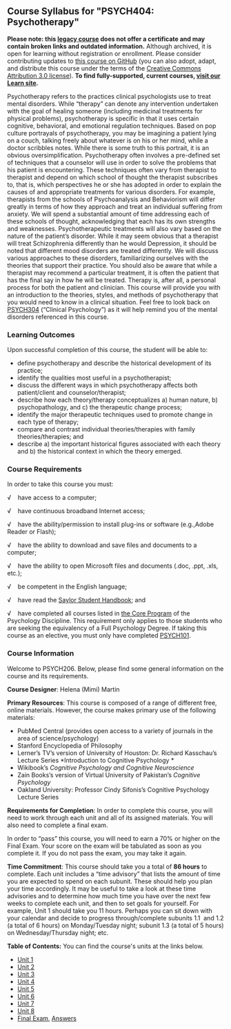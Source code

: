 Course Syllabus for "PSYCH404: Psychotherapy"
---------------------------------------------

**Please note: this [legacy course](https://sayloracademy.zendesk.com/hc/en-us/articles/206089967) does not offer a certificate and may contain 
broken links and outdated information.** Although archived, it is open 
for learning without registration or enrollment. Please consider contributing 
updates to [this course on GitHub](https://github.com/saylordotorg/course_psych404) 
(you can also adopt, adapt, and distribute this course under the terms of 
the [Creative Commons Attribution 3.0 license](http://creativecommons.org/licenses/by/3.0/)). **To find fully-supported, current courses, [visit our 
Learn site](https://learn.saylor.org).**

Psychotherapy refers to the practices clinical psychologists use to
treat mental disorders. While “therapy” can denote any intervention
undertaken with the goal of healing someone (including medicinal
treatments for physical problems), psychotherapy is specific in that it
uses certain cognitive, behavioral, and emotional regulation techniques.
Based on pop culture portrayals of psychotherapy, you may be imagining a
patient lying on a couch, talking freely about whatever is on his or her
mind, while a doctor scribbles notes. While there is some truth to this
portrait, it is an obvious oversimplification. Psychotherapy often
involves a pre-defined set of techniques that a counselor will use in
order to solve the problems that his patient is encountering. These
techniques often vary from therapist to therapist and depend on which
school of thought the therapist subscribes to, that is, which
perspectives he or she has adopted in order to explain the causes of and
appropriate treatments for various disorders. For example, therapists
from the schools of Psychoanalysis and Behaviorism will differ greatly
in terms of how they approach and treat an individual suffering from
anxiety. We will spend a substantial amount of time addressing each of
these schools of thought, acknowledging that each has its own strengths
and weaknesses. Psychotherapeutic treatments will also vary based on the
nature of the patient’s disorder. While it may seem obvious that a
therapist will treat Schizophrenia differently than he would Depression,
it should be noted that different mood disorders are treated
differently. We will discuss various approaches to these disorders,
familiarizing ourselves with the theories that support their practice.
You should also be aware that while a therapist may recommend a
particular treatment, it is often the patient that has the final say in
how he will be treated. Therapy is, after all, a personal process for
both the patient and clinician. This course will provide you with an
introduction to the theories, styles, and methods of psychotherapy that
you would need to know in a clinical situation. Feel free to look back
on [PSYCH304](/courses/psych304/) (“Clinical Psychology”) as it will
help remind you of the mental disorders referenced in this course.

### Learning Outcomes

Upon successful completion of this course, the student will be able
to:  

-   define psychotherapy and describe the historical development of its
    practice;
-   identify the qualities most useful in a psychotherapist;
-   discuss the different ways in which psychotherapy affects both
    patient/client and counselor/therapist;
-   describe how each theory/therapy conceptualizes a) human nature, b)
    psychopathology, and c) the therapeutic change process;
-   identify the major therapeutic techniques used to promote change in
    each type of therapy;
-   compare and contrast individual theories/therapies with family
    theories/therapies; and
-   describe a) the important historical figures associated with each
    theory and b) the historical context in which the theory emerged.

### Course Requirements

In order to take this course you must:  
  
 √    have access to a computer;  
  
 √    have continuous broadband Internet access;  
  
 √    have the ability/permission to install plug-ins or software
(e.g.,Adobe Reader or Flash);  
  
 √    have the ability to download and save files and documents to a
computer;  
  
 √    have the ability to open Microsoft files and documents (.doc,
.ppt, .xls, etc.);  
  
 √    be competent in the English language;  
  
 √    have read the [Saylor Student
Handbook](https://resources.saylor.org/archived/wp-content/uploads/2012/05/Saylor-StudentHandbook.pdf);
and  
  
 √    have completed all courses listed in [the Core
Program](../../majors/psychology/) of the Psychology Discipline. This
requirement only applies to those students who are seeking the
equivalency of a Full Psychology Degree. If taking this course as an
elective, you must only have
completed [PSYCH101](www.saylor.org/psych101).

### Course Information

Welcome to PSYCH206. Below, please find some general information on the
course and its requirements.

**Course Designer**: Helena (Mimi) Martin

**Primary Resources**: This course is composed of a range of different
free, online materials. However, the course makes primary use of the
following materials:

-   PubMed Central (provides open access to a variety of journals in the
    area of science/psychology)
-   Stanford Encyclopedia of Philosophy
-   Lerner’s TV’s version of University of Houston: Dr. Richard
    Kasschau’s Lecture Series *Introduction to Cognitive Psychology *
-   Wikibook’s *Cognitive Psychology and Cognitive Neuroscience*
-   Zain Books’s version of Virtual University of Pakistan’s *Cognitive
    Psychology*
-   Oakland University: Professor Cindy Sifonis’s Cognitive Psychology
    Lecture Series

**Requirements for Completion**: In order to complete this course, you
will need to work through each unit and all of its assigned materials.
You will also need to complete a final exam.

In order to “pass” this course, you will need to earn a 70% or higher on
the Final Exam. Your score on the exam will be tabulated as soon as you
complete it. If you do not pass the exam, you may take it again.

**Time Commitment**: This course should take you a total of **86 hours**
to complete. Each unit includes a “time advisory” that lists the amount
of time you are expected to spend on each subunit. These should help you
plan your time accordingly. It may be useful to take a look at these
time advisories and to determine how much time you have over the next
few weeks to complete each unit, and then to set goals for yourself. For
example, Unit 1 should take you 11 hours. Perhaps you can sit down with
your calendar and decide to progress through/complete subunits 1.1  and
1.2 (a total of 6 hours) on Monday/Tuesday night; subunit 1.3 (a total
of 5 hours) on Wednesday/Thursday night; etc.

**Table of Contents:** You can find the course's units at the links below.

- [Unit 1](https://legacy.saylor.org/psych404/Unit01/)
- [Unit 2](https://legacy.saylor.org/psych404/Unit02/)
- [Unit 3](https://legacy.saylor.org/psych404/Unit03/)
- [Unit 4](https://legacy.saylor.org/psych404/Unit04/)
- [Unit 5](https://legacy.saylor.org/psych404/Unit05/)
- [Unit 6](https://legacy.saylor.org/psych404/Unit06/)
- [Unit 7](https://legacy.saylor.org/psych404/Unit07/)
- [Unit 8](https://legacy.saylor.org/psych404/Unit08/)
- [Final Exam](http://saylordotorg.github.io/LegacyExams/PSYCH/PSYCH404/PSYCH404-FinalExam.html), [Answers](http://saylordotorg.github.io/LegacyExams/PSYCH/PSYCH404/PSYCH404-FinalExam-Answers.html)
